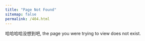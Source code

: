 ```yaml
---
title: "Page Not Found"
sitemap: false
permalink: /404.html
---
```


哈哈哈哈没想到吧, the page you were trying to view does not exist.
